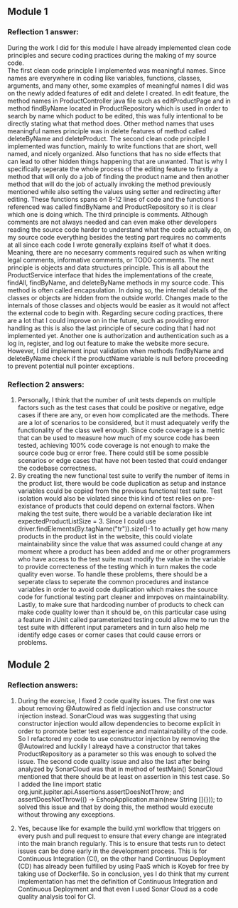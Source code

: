 ## Module 1
### Reflection 1 answer:
During the work I did for this module I have already implemented clean code principles and secure coding practices during the making of my source code.                          
The first clean code principle I implemented was meaningful names. Since names are everywhere in coding like variables, functions, classes, arguments,
and many other, some examples of meaningful names I did was on the newly added features of edit and delete I created. In edit feature, the method names in ProductController java file such as editProductPage and in
method findByName located in ProductRepository which is used in order to search by name which poduct to be edited, this was fully intentional to be directly stating what that method does. 
Other method names that uses meaningful names principle was in delete features of method called deleteByName and deleteProduct.
The second clean code principle I implemented was function, mainly to write functions that are short, well named, and nicely organized. Also functions that has no side effects that can
lead to other hidden things happening that are unwanted. That is why I specifically seperate the whole process of the editing feature to firstly a method that will only do a job of finding the product name
and then another method that will do the job of actually invoking the method previously mentioned while also setting the values using setter and redirecting after editing. These functions spans on 8-12 lines of code
and the functions I referenced was called findByName and ProductRepository so it is clear which one is doing which.
The third principle is comments. Although comments are not always needed and can even make other developers reading the source code harder to understand what the code actually do, on my source code everything besides the testing part
requires no comments at all since each code I wrote generally explains itself of what it does. Meaning, there are no necesarry comments required such as when writing legal comments,
informative comments, or TODO comments. The next principle is objects and data structures principle. This is all about the ProductService interface that hides the implementations of the create, findAll, findByName, and deleteByName
methods in my source code. This method is often called encapsulation. In doing so, the internal details of the classes or objects are hidden from the outside world. Changes made to the internals of those classes and objects would be easier as it would not affect the external code to begin with.
Regarding secure coding practices, there are a lot that I could improve on in the future, such as providing error handling as this is also the last principle of secure coding that I had not implemented yet. Another one is 
authorization and authentication such as a log in, register, and log out feature to make the website more secure. However, I did implement input validation when methods findByName and deleteByName check if 
the productName variable is null before proceeding to prevent potential null pointer exceptions.

### Reflection 2 answers:
1. Personally, I think that the number of unit tests depends on multiple factors such as the test cases that could be positive or negative, edge cases if there are any, or even how complicated are the methods.
   There are a lot of scenarios to be considered, but it must adequately verify the functionality of the class well enough. Since code coverage is a metric that can be used to measure how much of my source code has been tested,
   achieving 100% code coverage is not enough to make the source code bug or error free. There could still be some possible scenarios or edge cases that have not been tested that could endanger the codebase correctness.
2. By creating the new functional test suite to verify the number of items in the product list, there would be code duplication as setup and instance variables could be copied from the previous functional test
   suite. Test isolation would also be violated since this kind of test relies on pre-existance of products that could depend on external factors. When making the test suite, there would be a variable declaration like int expectedProductListSize = 3. 
   Since I could use driver.findElements(By.tagName("tr")).size()-1 to actually get how many products in the product list in the website, this could violate maintainability since the value that was assumed could change at any moment where a product has been added
   and me or other programmers who have access to the test suite must modify the value in the variable to provide correcteness of the testing which in turn makes the code quality even worse. To handle these problems, there should be a seperate class to seperate the common procedures and instance variables
   in order to avoid code duplication which makes the source code for functional testing part cleaner and imrpoves on maintainability. Lastly, to make sure that hardcoding number of products to check can make code quality lower than it should be, on this particular case using a feature in JUnit called parameterized testing could allow me to run the 
   test suite with different input parameters and in turn also help me identify edge cases or corner cases that could cause errors or problems.  


## Module 2
### Reflection answers:
1. During the exercise, I fixed 2 code quality issues. The first one was about removing @Autowired as field injection and use constructor injection instead. SonarCloud was was suggesting that using constructor injection would allow dependencies to become explicit in order to promote better test experience and maintainability of the code. So I refactored my code to use constructor injection by removing the @Autowired and luckily I alreayd have a constructor that takes ProductRepository as a parameter so this was enough to solved the issue. The second code quality issue and also the last after being analyzed by SonarCloud was that in method of testMain() SonarCloud mentioned that there should be at least on assertion in this test case. So I added the line import static org.junit.jupiter.api.Assertions.assertDoesNotThrow; and assertDoesNotThrow(() -> EshopApplication.main(new String []{})); to solved this issue and that by doing this, the method would execute without throwing any exceptions. 

2. Yes, because like for example the build.yml workflow that triggers on every push and pull request to ensure that every change are integrated into the main branch regularly. This is to ensure that tests run to detect issues can be done early in the development process. This is for Continuous Integration (CI), on the other hand Continuous Deployment (CD) has already been fulfilled by using PaaS which is Koyeb for free by taking use of Dockerfile. So in conclusion, yes I do think that  my current implementation has met the definition of Continuous Integration and Continuous Deployment and that even I used Sonar Cloud as a code quality analysis tool for CI. 
